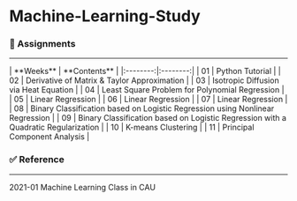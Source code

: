 # Machine-Learning-Study

### 📝 Assignments
<hr>
| **Weeks** | **Contents** |
|:--------:|:--------:|
| 01 | Python Tutorial |
| 02 | Derivative of Matrix & Taylor Approximation |
| 03 | Isotropic Diffusion via Heat Equation |
| 04 | Least Square Problem for Polynomial Regression |
| 05 | Linear Regression |
| 06 | Linear Regression |
| 07 | Linear Regression |
| 08 | Binary Classification based on Logistic Regression using Nonlinear Regression |
| 09 | Binary Classification based on Logistic Regression with a Quadratic Regularization |
| 10 | K-means Clustering |
| 11 | Principal Component Analysis |

### ✅ Reference
<hr>
2021-01 Machine Learning Class in CAU
